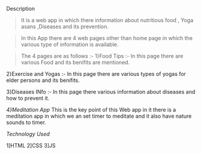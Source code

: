 
Description

> It is a web app in which there information about nutritious food , Yoga asans ,Diseases and its prevention.

> In this App there are 4 web pages other than home page in which the various type of information is available.

> The 4 pages are as follows :-
  1}Food Tips :- In this page there are various Food and its benifits are mentioned.

  2}Exercise and Yogas :- In this page there are various types of yogas for elder persons and its benifits.

  3}Diseases INfo :- In this page there various information about diseases and how to prevent it.

  *4}Meditation App*
   This is the key point of this Web app in it there is a meditation app in which we an set timer to meditate and it also have nature sounds to timer.

   *Technology Used*

   1]HTML
   2]CSS
   3]JS

   